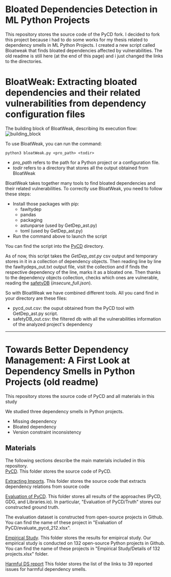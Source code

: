 # Bloated Dependencies Detection in ML Python Projects
This repository stores the source code of the PyCD fork. I decided to fork this project because i had to do some works for my thesis related to dependency smells in ML Python Projects. I created a new script called Bloatweak that finds bloated dependencies affected by vulnerabilities. The old readme is still here (at the end of this page) and i just changed the links to the directories.

# BloatWeak: Extracting bloated dependencies and their related vulnerabilities from dependency configuration files

The building block of BloatWeak, describing its execution flow:
![building_block](https://github.com/Tensa53/DS_Python/blob/master/building_block/building_block.svg "Building_Block")

To use BloatWeak, you can run the command:
```
python3 bloatWeak.py <pro_path> <todir>
```
- *pro_path* refers to the path for a Python project or a configuration file.
- *todir* refers to a directory that stores all the output obtained from BloatWeak

BloatWeak takes together many tools to find bloated dependencies and their related vulnerabilities. To correctly use BloatWeak, you need to follow these steps:

- Install those packages with pip:
	- fawltydep
	- pandas
    - packaging
	- astunparse (used by GetDep_ast.py)
	- toml (used by GetDep_ast.py)
- Run the command above to launch the script

You can find the script into the [PyCD](https://github.com/Tensa53/DS_Python/tree/master/PyCD) directory.

As of now, this script takes the *GetDep_ast.py* csv output and temporary stores in it in a collection of dependency objects. Then reading line by line the fawltydeps_out.txt output file, visit the collection and if finds the respective dependency of the line, marks it as a bloated one. Then thanks to the dependency objects collection, checks which ones are vulnerable, reading the [safetyDB](https://github.com/pyupio/safety-db) (*insecure_full.json*).

So with BloatWeak we have combined different tools. All you cand find in your directory are these files:
- pycd_out.csv: the ouput obtained from the PyCD tool with GetDep_ast.py script.
- safetyDB_out.csv: the filtered db with all the vulnerabilities information of the analyzed project's dependency

---

# Towards Better Dependency Management: A First Look at Dependency Smells in Python Projects (old readme)
This repository stores the source code of PyCD and all materials in this study

We studied three dependency smells in Python projects.
- Missing dependency
- Bloated dependency
- Version constraint inconsistency

## Materials
The following sections describe the main materials included in this repository.    
[PyCD](https://github.com/Tensa53/DS_Python/tree/master/PyCD). This folder stores the source code of PyCD. 

[Extracting Imports](https://github.com/Tensa53/DS_Python/tree/master/Extracting_Imports). This folder stores the source code that extracts dependency relations from source code 

[Evaluation of PyCD](https://github.com/Tensa53/DS_Python/tree/master/Evaluation_of_PyCD). This folder stores all results of the approaches (PyCD, GDG, and Libraries.io). In particular, "Evaluation of PyCD/Truth" stores our constructed ground truth.

The evaluation dataset is constructed from open-source projects in Github. You can find the name of these project in "Evaluation of PyCD/evaluate_pycd_212.xlsx". 

[Empirical Study](https://github.com/Tensa53/DS_Python/tree/master/Empirical_Study). This folder stores the results for emipircal study.
Our empirical study is conducted on 132 open-source Python projects in Github. You can find the name of these projects in "Empirical Study/Details of 132 projects.xlsx" folder. 

[Harmful DS report](https://github.com/Tensa53/DS_Python/tree/master/Harmful_DS_report) This folder stores the list of the links to 39 reported issues for harmful dependency smells.
